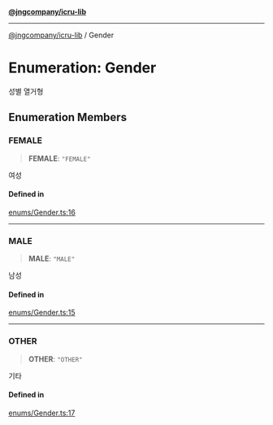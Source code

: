 [**@jngcompany/icru-lib**](../README.md)

***

[@jngcompany/icru-lib](../globals.md) / Gender

# Enumeration: Gender

성별 열거형

## Enumeration Members

### FEMALE

> **FEMALE**: `"FEMALE"`

여성

#### Defined in

[enums/Gender.ts:16](https://github.com/jngcompany/icru-lib/blob/256d6a1256b31526527eaee4aeab346b456a87aa/src/enums/Gender.ts#L16)

***

### MALE

> **MALE**: `"MALE"`

남성

#### Defined in

[enums/Gender.ts:15](https://github.com/jngcompany/icru-lib/blob/256d6a1256b31526527eaee4aeab346b456a87aa/src/enums/Gender.ts#L15)

***

### OTHER

> **OTHER**: `"OTHER"`

기타

#### Defined in

[enums/Gender.ts:17](https://github.com/jngcompany/icru-lib/blob/256d6a1256b31526527eaee4aeab346b456a87aa/src/enums/Gender.ts#L17)
